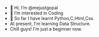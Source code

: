 - 👋 Hi, I’m @mejustgopal
- 👀 I’m interested in Coding
- 🌱 So far I have learnt Python,C,Html,Css.
- At present, I'm learning Data Structure.
- Chill guys! I'm just a beginner now.

<!---
mejustgopal/mejustgopal is a ✨ special ✨ repository because its `README.md` (this file) appears on your GitHub profile.
You can click the Preview link to take a look at your changes.
--->
